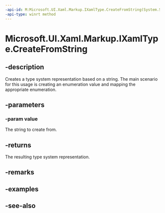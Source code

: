 ```yaml
---
-api-id: M:Microsoft.UI.Xaml.Markup.IXamlType.CreateFromString(System.String)
-api-type: winrt method
---
```


<!-- Method syntax
public object CreateFromString(System.String value)
-->

# Microsoft.UI.Xaml.Markup.IXamlType.CreateFromString

## -description
Creates a type system representation based on a string. The main scenario for this usage is creating an enumeration value and mapping the appropriate enumeration.

## -parameters
### -param value
The string to create from.

## -returns
The resulting type system representation.

## -remarks

## -examples

## -see-also
